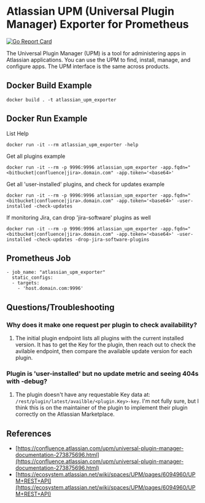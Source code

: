 # Atlassian UPM (Universal Plugin Manager) Exporter for Prometheus

[![Go Report Card](https://goreportcard.com/badge/github.com/polarisalpha/atlassian_upm_exporter)](https://goreportcard.com/report/github.com/polarisalpha/atlassian_upm_exporter)

The Universal Plugin Manager (UPM) is a tool for administering apps in Atlassian applications. You can use the UPM to find, install, manage, and configure apps. The UPM interface is the same across products.

## Docker Build Example

```none
docker build . -t atlassian_upm_exporter
```

## Docker Run Example

List Help

```none
docker run -it --rm atlassian_upm_exporter -help
```

Get all plugins example

```none
docker run -it --rm -p 9996:9996 atlassian_upm_exporter -app.fqdn="<bitbucket|confluence|jira>.domain.com" -app.token='<base64>'
```

Get all 'user-installed' plugins, and check for updates example

```none
docker run -it --rm -p 9996:9996 atlassian_upm_exporter -app.fqdn="<bitbucket|confluence|jira>.domain.com" -app.token='<base64>' -user-installed -check-updates
```

If monitoring Jira, can drop 'jira-software' plugins as well

```none
docker run -it --rm -p 9996:9996 atlassian_upm_exporter -app.fqdn="<bitbucket|confluence|jira>.domain.com" -app.token='<base64>' -user-installed -check-updates -drop-jira-software-plugins
```

## Prometheus Job

```none
- job_name: "atlassian_upm_exporter"
  static_configs:
  - targets:
    - 'host.domain.com:9996'
```

## Questions/Troubleshooting

### Why does it make one request per plugin to check availability?

1. The initial plugin endpoint lists all plugins with the current installed version. It has to get the Key for the plugin, then reach out to check the avilable endpoint, then compare the available update version for each plugin.

### Plugin is 'user-installed' but no update metric and seeing 404s with -debug?

1. The plugin doesn't have any requestable Key data at: `/rest/plugin/latest/availble/<plugin.Key>-key`. I'm not fully sure, but I think this is on the maintainer of the plugin to implement their plugin correctly on the Atlassian Marketplace.

## References

* [https://confluence.atlassian.com/upm/universal-plugin-manager-documentation-273875696.html](https://confluence.atlassian.com/upm/universal-plugin-manager-documentation-273875696.html)
* [https://ecosystem.atlassian.net/wiki/spaces/UPM/pages/6094960/UPM+REST+API](https://ecosystem.atlassian.net/wiki/spaces/UPM/pages/6094960/UPM+REST+API)
